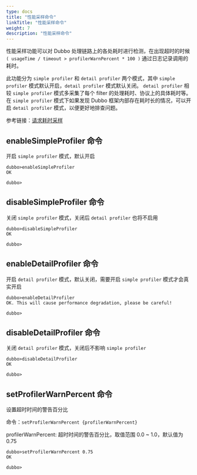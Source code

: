 ```yaml
---
type: docs
title: "性能采样命令"
linkTitle: "性能采样命令"
weight: 7
description: "性能采样命令"
---
```


性能采样功能可以对 Dubbo 处理链路上的各处耗时进行检测，在出现超时的时候 `( usageTime / timeout > profilerWarnPercent * 100 )` 通过日志记录调用的耗时。

此功能分为 `simple profiler` 和 `detail profiler` 两个模式，其中 `simple profiler` 模式默认开启，`detail profiler` 模式默认关闭。
`detail profiler` 相较 `simple profiler` 模式多采集了每个 filter 的处理耗时、协议上的具体耗时等。
在 `simple profiler` 模式下如果发现 Dubbo 框架内部存在耗时长的情况，可以开启 `detail profiler` 模式，以便更好地排查问题。

参考链接：[请求耗时采样](../../../advanced-features-and-usage/performance/profiler/)

## enableSimpleProfiler 命令

开启 `simple profiler` 模式，默认开启

```
dubbo>enableSimpleProfiler
OK

dubbo>
```

## disableSimpleProfiler 命令

关闭 `simple profiler` 模式，关闭后 `detail profiler` 也将不启用

```
dubbo>disableSimpleProfiler
OK

dubbo>
```

## enableDetailProfiler 命令

开启 `detail profiler` 模式，默认关闭，需要开启 `simple profiler` 模式才会真实开启

```
dubbo>enableDetailProfiler
OK. This will cause performance degradation, please be careful!

dubbo>
```

## disableDetailProfiler 命令

关闭 `detail profiler` 模式，关闭后不影响 `simple profiler`

```
dubbo>disableDetailProfiler
OK

dubbo>
```

## setProfilerWarnPercent 命令

设置超时时间的警告百分比

命令：`setProfilerWarnPercent {profilerWarnPercent}`

profilerWarnPercent: 超时时间的警告百分比，取值范围 0.0 ~ 1.0，默认值为 0.75

```
dubbo>setProfilerWarnPercent 0.75
OK

dubbo>
```